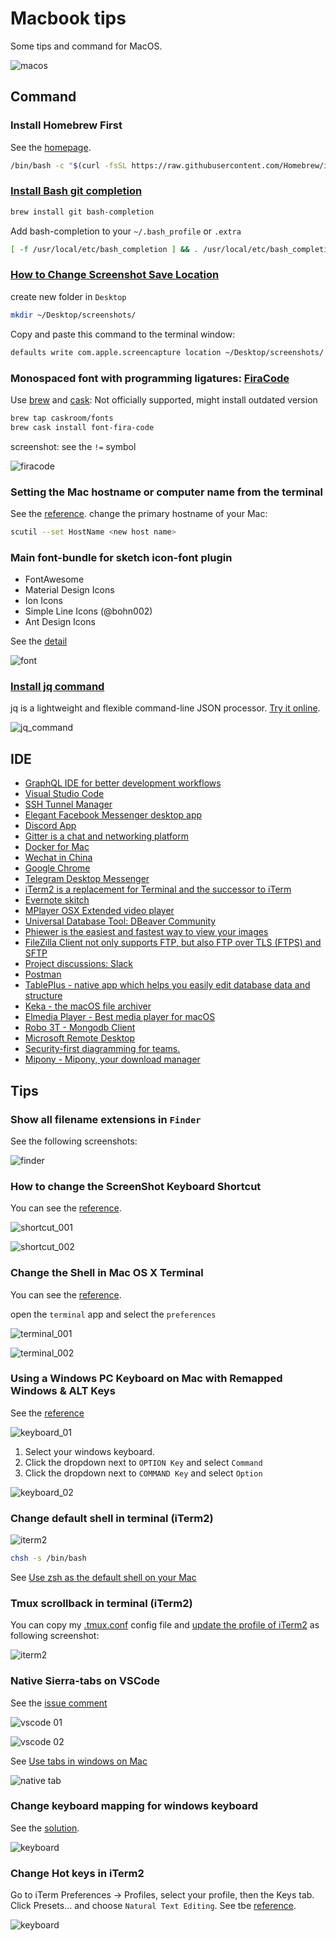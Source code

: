 # Macbook tips

Some tips and command for MacOS.

![macos](./images/macos.png)

## Command

### Install Homebrew First

See the [homepage](https://brew.sh/).

```sh
/bin/bash -c "$(curl -fsSL https://raw.githubusercontent.com/Homebrew/install/HEAD/install.sh)"
```

### [Install Bash git completion](https://github.com/bobthecow/git-flow-completion/wiki/Install-Bash-git-completion)

```bash
brew install git bash-completion
```

Add bash-completion to your `~/.bash_profile` or `.extra`

```bash
[ -f /usr/local/etc/bash_completion ] && . /usr/local/etc/bash_completion
```

### [How to Change Screenshot Save Location](https://discussions.apple.com/docs/DOC-9081)

create new folder in `Desktop`

```bash
mkdir ~/Desktop/screenshots/
```

Copy and paste this command to the terminal window:

```bash
defaults write com.apple.screencapture location ~/Desktop/screenshots/
```

### Monospaced font with programming ligatures: [FiraCode](https://github.com/tonsky/FiraCode)

Use [brew](http://brew.sh/) and [cask](https://caskroom.github.io/): Not officially supported, might install outdated version

```bash
brew tap caskroom/fonts
brew cask install font-fira-code
```

screenshot: see the `!=` symbol

![firacode](./images/firacode.png)

### Setting the Mac hostname or computer name from the terminal

See the [reference](https://knowledge.autodesk.com/support/smoke/learn-explore/caas/sfdcarticles/sfdcarticles/Setting-the-Mac-hostname-or-computer-name-from-the-terminal.html). change the primary hostname of your Mac:

```bash
scutil --set HostName <new host name>
```

### Main font-bundle for sketch icon-font plugin

* FontAwesome
* Material Design Icons
* Ion Icons
* Simple Line Icons (@bohn002)
* Ant Design Icons

See the [detail](https://github.com/keremciu/font-bundles)

![font](./images/font.png)

### [Install jq command](https://stedolan.github.io/jq/)

jq is a lightweight and flexible command-line JSON processor. [Try it online](https://jqplay.org/).

![jq_command](./images/jq_command.png)

## IDE

* [GraphQL IDE for better development workflows](https://github.com/prisma/graphql-playground)
* [Visual Studio Code](https://code.visualstudio.com)
* [SSH Tunnel Manager](https://www.tynsoe.org/stm/)
* [Elegant Facebook Messenger desktop app](https://github.com/sindresorhus/caprine)
* [Discord App](https://discordapp.com/)
* [Gitter is a chat and networking platform](https://gitter.im/)
* [Docker for Mac](https://docs.docker.com/docker-for-mac/install/)
* [Wechat in China](https://www.wechat.com/en/)
* [Google Chrome](https://www.google.com/chrome/)
* [Telegram Desktop Messenger](https://github.com/telegramdesktop/tdesktop)
* [iTerm2 is a replacement for Terminal and the successor to iTerm](https://www.iterm2.com/downloads.html)
* [Evernote skitch](https://evernote.com/intl/en/products/skitch)
* [MPlayer OSX Extended video player](https://github.com/sttz/MPlayer-OSX-Extended)
* [Universal Database Tool: DBeaver Community](https://dbeaver.io/)
* [Phiewer is the easiest and fastest way to view your images](https://phiewer.com/)
* [FileZilla Client not only supports FTP, but also FTP over TLS (FTPS) and SFTP](https://filezilla-project.org/)
* [Project discussions: Slack](https://slack.com/)
* [Postman](https://www.getpostman.com/downloads/)
* [TablePlus - native app which helps you easily edit database data and structure](https://github.com/TablePlus/TablePlus)
* [Keka - the macOS file archiver](https://www.keka.io)
* [Elmedia Player - Best media player for macOS](https://mac.eltima.com/elmediaplayer.html)
* [Robo 3T - Mongodb Client](https://robomongo.org/download)
* [Microsoft Remote Desktop](https://apps.apple.com/tw/app/microsoft-remote-desktop/id1295203466?mt=12)
* [Security-first diagramming for teams.](https://www.diagrams.net/)
* [Mipony - Mipony, your download manager](https://www.mipony.net/en/)

## Tips

### Show all filename extensions in `Finder`

See the following screenshots:

![finder](./images/finder.png)

### How to change the ScreenShot Keyboard Shortcut

You can see the [reference](https://www.wikihow.com/Change-the-Keyboard-Shortcut-for-a-Mac-Screenshot).

![shortcut_001](./images/shortcut_001.png)

![shortcut_002](./images/shortcut_002.png)

### Change the Shell in Mac OS X Terminal

You can see the [reference](http://osxdaily.com/2012/03/21/change-shell-mac-os-x/).

open the `terminal` app and select the `preferences`

![terminal_001](./images/terminal_001.png)

![terminal_002](./images/terminal_002.png)

### Using a Windows PC Keyboard on Mac with Remapped Windows & ALT Keys

See the [reference](http://osxdaily.com/2018/01/31/use-windows-pc-keyboard-mac-remap-option-command-keys/)

![keyboard_01](./images/keyboard_01.png)

1. Select your windows keyboard.
2. Click the dropdown next to `OPTION Key` and select `Command`
3. Click the dropdown next to `COMMAND Key` and select `Option`

![keyboard_02](./images/keyboard_02.png)

### Change default shell in terminal (iTerm2)

![iterm2](./images/iterm2-command.png)

```sh
chsh -s /bin/bash
```

See [Use zsh as the default shell on your Mac](https://support.apple.com/en-us/HT208050)

### Tmux scrollback in terminal (iTerm2)

You can copy my [.tmux.conf](https://github.com/appleboy/dotfiles/blob/5c6bd88915b6ba97c50ff9f6f7627d9ad1ff31d9/.tmux.conf#L1) config file and [update the profile of iTerm2](https://stackoverflow.com/questions/12865559/leaving-tmux-scrollback-in-terminal-iterm2) as following screenshot:

![iterm2](./images/iterm2.png)

### Native Sierra-tabs on VSCode

See the [issue comment](https://github.com/microsoft/vscode/issues/76537#issuecomment-510070135)

![vscode 01](./images/vscode_01.png)

![vscode 02](./images/vscode_02.png)

See [Use tabs in windows on Mac](https://support.apple.com/guide/mac-help/use-tabs-in-windows-mchla4695cce/mac)

![native tab](./images/native_tab.png)

### Change keyboard mapping for windows keyboard

See the [solution](https://superuser.com/questions/158561/how-can-i-remap-windows-and-alt-keys-in-os-x/158568).

![keyboard](./images/window_keyboard.png)

### Change Hot keys in iTerm2

Go to iTerm Preferences → Profiles, select your profile, then the Keys tab. Click Presets... and choose `Natural Text Editing`. See tbe [reference](https://apple.stackexchange.com/questions/136928/using-alt-cmd-right-left-arrow-in-iterm).

![keyboard](./images/iterm2_hot_key.png)
